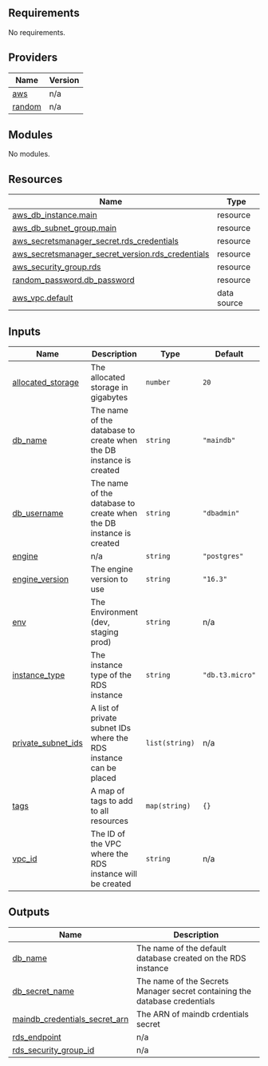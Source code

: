 <!-- BEGIN_TF_DOCS -->
## Requirements

No requirements.

## Providers

| Name | Version |
|------|---------|
| <a name="provider_aws"></a> [aws](#provider\_aws) | n/a |
| <a name="provider_random"></a> [random](#provider\_random) | n/a |

## Modules

No modules.

## Resources

| Name | Type |
|------|------|
| [aws_db_instance.main](https://registry.terraform.io/providers/hashicorp/aws/latest/docs/resources/db_instance) | resource |
| [aws_db_subnet_group.main](https://registry.terraform.io/providers/hashicorp/aws/latest/docs/resources/db_subnet_group) | resource |
| [aws_secretsmanager_secret.rds_credentials](https://registry.terraform.io/providers/hashicorp/aws/latest/docs/resources/secretsmanager_secret) | resource |
| [aws_secretsmanager_secret_version.rds_credentials](https://registry.terraform.io/providers/hashicorp/aws/latest/docs/resources/secretsmanager_secret_version) | resource |
| [aws_security_group.rds](https://registry.terraform.io/providers/hashicorp/aws/latest/docs/resources/security_group) | resource |
| [random_password.db_password](https://registry.terraform.io/providers/hashicorp/random/latest/docs/resources/password) | resource |
| [aws_vpc.default](https://registry.terraform.io/providers/hashicorp/aws/latest/docs/data-sources/vpc) | data source |

## Inputs

| Name | Description | Type | Default | Required |
|------|-------------|------|---------|:--------:|
| <a name="input_allocated_storage"></a> [allocated\_storage](#input\_allocated\_storage) | The allocated storage in gigabytes | `number` | `20` | no |
| <a name="input_db_name"></a> [db\_name](#input\_db\_name) | The name of the database to create when the DB instance is created | `string` | `"maindb"` | no |
| <a name="input_db_username"></a> [db\_username](#input\_db\_username) | The name of the database to create when the DB instance is created | `string` | `"dbadmin"` | no |
| <a name="input_engine"></a> [engine](#input\_engine) | n/a | `string` | `"postgres"` | no |
| <a name="input_engine_version"></a> [engine\_version](#input\_engine\_version) | The engine version to use | `string` | `"16.3"` | no |
| <a name="input_env"></a> [env](#input\_env) | The Environment (dev, staging prod) | `string` | n/a | yes |
| <a name="input_instance_type"></a> [instance\_type](#input\_instance\_type) | The instance type of the RDS instance | `string` | `"db.t3.micro"` | no |
| <a name="input_private_subnet_ids"></a> [private\_subnet\_ids](#input\_private\_subnet\_ids) | A list of private subnet IDs where the RDS instance can be placed | `list(string)` | n/a | yes |
| <a name="input_tags"></a> [tags](#input\_tags) | A map of tags to add to all resources | `map(string)` | `{}` | no |
| <a name="input_vpc_id"></a> [vpc\_id](#input\_vpc\_id) | The ID of the VPC where the RDS instance will be created | `string` | n/a | yes |

## Outputs

| Name | Description |
|------|-------------|
| <a name="output_db_name"></a> [db\_name](#output\_db\_name) | The name of the default database created on the RDS instance |
| <a name="output_db_secret_name"></a> [db\_secret\_name](#output\_db\_secret\_name) | The name of the Secrets Manager secret containing the database credentials |
| <a name="output_maindb_credentials_secret_arn"></a> [maindb\_credentials\_secret\_arn](#output\_maindb\_credentials\_secret\_arn) | The ARN of maindb crdentials secret |
| <a name="output_rds_endpoint"></a> [rds\_endpoint](#output\_rds\_endpoint) | n/a |
| <a name="output_rds_security_group_id"></a> [rds\_security\_group\_id](#output\_rds\_security\_group\_id) | n/a |
<!-- END_TF_DOCS -->